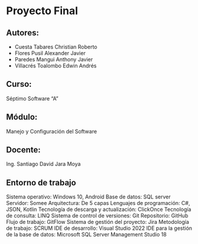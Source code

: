 # Proyecto Final
## Autores:
* Cuesta Tabares Christian Roberto
* Flores Pusil Alexander Javier
* Paredes Mangui Anthony Javier
* Villacrés Toalombo Edwin Andrés
## Curso:
Séptimo Software “A”
## Módulo:
Manejo y Configuración del Software
## Docente:
Ing. Santiago David Jara Moya
## Entorno de trabajo
Sistema operativo:  	Windows 10, Android 
Base de datos:	SQL server
Servidor:	Somee
Arquitectura:	De 5 capas
Lenguajes de programación:	C#, JSON, Kotlin 
Tecnología de descarga y actualización:	ClickOnce
Tecnología de consulta:	LINQ
Sistema de control de versiones:	Git
Repositorio:	GitHub 
Flujo de trabajo:	GitFlow
Sistema de gestión del proyecto:	Jira
Metodología de trabajo:	SCRUM
IDE de desarrollo:	Visual Studio 2022
IDE para la gestión de la base de datos:	Microsoft SQL Server Management Studio 18
